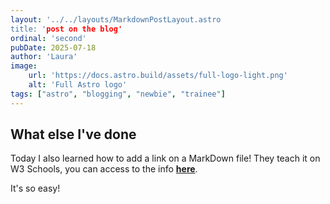 ```yaml
---
layout: '../../layouts/MarkdownPostLayout.astro
title: 'post on the blog'
ordinal: 'second'
pubDate: 2025-07-18
author: 'Laura'
image:
    url: 'https://docs.astro.build/assets/full-logo-light.png'
    alt: 'Full Astro logo'
tags: ["astro", "blogging", "newbie", "trainee"]
---
```




## What else I've done

Today I also learned how to add a link on a MarkDown file! They teach it on W3 Schools, you can access to the info [**here**](https://www.w3schools.io/file/markdown-links/).

It's so easy!